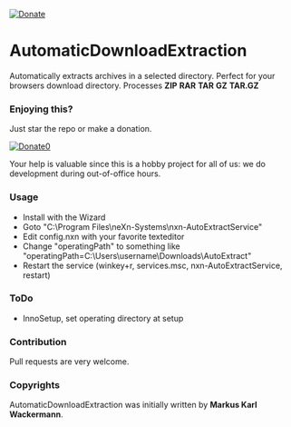﻿[![Donate](https://img.shields.io/badge/Donate-PayPal-green.svg)](https://www.paypal.com/cgi-bin/webscr?cmd=_s-xclick&hosted_button_id=35WE5NU48AUMA&source=url)

AutomaticDownloadExtraction
===========================
Automatically extracts archives in a selected directory. Perfect for your browsers download directory.
Processes **ZIP** **RAR** **TAR** **GZ** **TAR.GZ**

### Enjoying this?
Just star the repo or make a donation.

[![Donate0](https://img.shields.io/badge/Donate-PayPal-green.svg)](https://www.paypal.com/cgi-bin/webscr?cmd=_s-xclick&hosted_button_id=35WE5NU48AUMA&source=url)

Your help is valuable since this is a hobby project for all of us: we do development during out-of-office hours.

### Usage 
- Install with the Wizard
- Goto "C:\Program Files\neXn-Systems\nxn-AutoExtractService"
- Edit config.nxn with your favorite texteditor
- Change "operatingPath" to something like "operatingPath=C:\Users\username\Downloads\AutoExtract"
- Restart the service (winkey+r, services.msc, nxn-AutoExtractService, restart)

### ToDo
- InnoSetup, set operating directory at setup

### Contribution
Pull requests are very welcome.

### Copyrights
AutomaticDownloadExtraction was initially written by **Markus Karl Wackermann**.